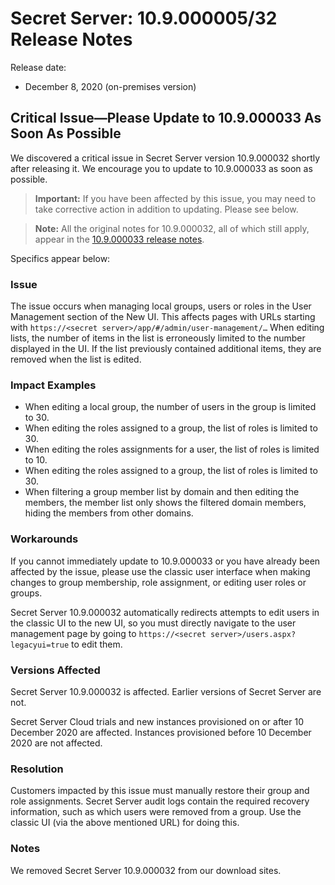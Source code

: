 [title]: # (Secret Server Release Notes 10.9.000005/32)
[tags]: # (Release Notes)
[priority]: # (1000)
[display]: # (search,content,print)

# Secret Server: 10.9.000005/32 Release Notes

Release date:

- December 8, 2020 (on-premises version)

## Critical Issue—Please Update to 10.9.000033 As Soon As Possible

We discovered a critical issue in Secret Server version 10.9.000032 shortly after releasing it. We encourage you to update to 10.9.000033 as soon as possible.

>**Important:** If you have been affected by this issue, you may need to take corrective action in addition to updating. Please see below.

>**Note:** All the original notes for 10.9.000032, all of which still apply, appear in the [10.9.000033 release notes](./ss-rn-10-9-000033.md).

Specifics appear below:

### Issue

The issue occurs when managing local groups, users or roles in the User Management section of the New UI. This affects pages with URLs starting with `https://<secret server>/app/#/admin/user-management/…`
When editing lists, the number of items in the list is erroneously limited to the number displayed in the UI. If the list previously contained additional items, they are removed when the list is edited.

### Impact Examples

- When editing a local group, the number of users in the group is limited to 30.
- When editing the roles assigned to a group, the list of roles is limited to 30.
- When editing the roles assignments for a user, the list of roles is limited to 10.
- When editing the roles assigned to a group, the list of roles is limited to 30.
- When filtering a group member list by domain and then editing the members, the member list only shows the filtered domain members, hiding the members from other domains.

### Workarounds

If you cannot immediately update to 10.9.000033 or you have already been affected by the issue, please use the classic user interface when making changes to group membership, role assignment, or editing user roles or groups.

Secret Server 10.9.000032 automatically redirects attempts to edit users in the classic UI to the new UI, so you must directly navigate to the user management page by going to `https://<secret server>/users.aspx?legacyui=true` to edit them.

### Versions Affected

Secret Server 10.9.000032 is affected.
Earlier versions of Secret Server are not.

Secret Server Cloud trials and new instances provisioned on or after 10 December 2020 are affected. Instances provisioned before 10 December 2020 are not affected.

### Resolution

Customers impacted by this issue must manually restore their group and role assignments. Secret Server audit logs contain the required recovery information, such as which users were removed from a group. Use the classic UI (via the above mentioned URL) for doing this.

### Notes

We removed Secret Server 10.9.000032 from our download sites.


